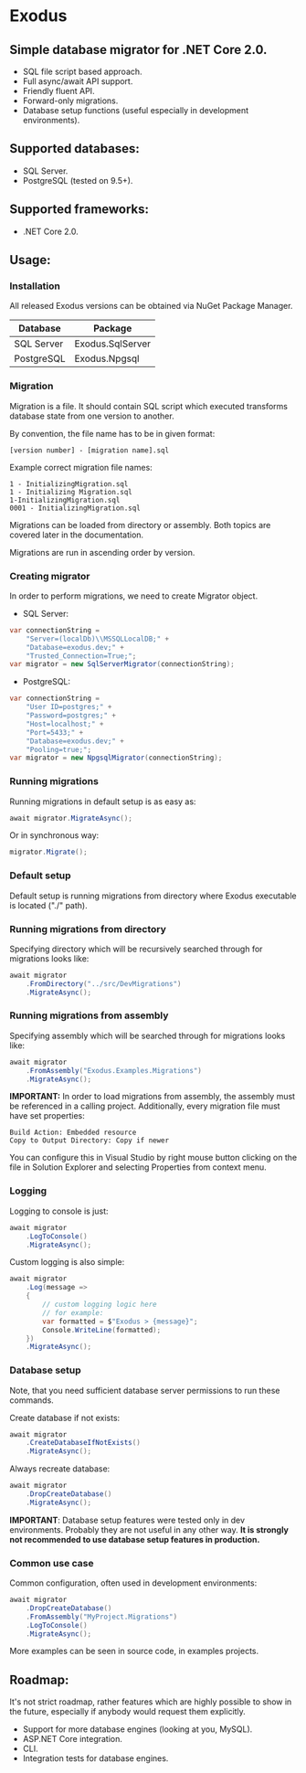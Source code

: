 # Exodus

## Simple database migrator for .NET Core 2.0.

- SQL file script based approach.
- Full async/await API support.
- Friendly fluent API.
- Forward-only migrations.
- Database setup functions (useful especially in development environments).

## Supported databases:

- SQL Server.
- PostgreSQL (tested on 9.5+).

## Supported frameworks:

- .NET Core 2.0.

## Usage:

### Installation

All released Exodus versions can be obtained via NuGet Package Manager.

| Database   | Package          |
| ---------- | ---------------- |
| SQL Server | Exodus.SqlServer |
| PostgreSQL | Exodus.Npgsql    |

### Migration

Migration is a file. It should contain SQL script which executed transforms database state from one version to another.

By convention, the file name has to be in given format:

```
[version number] - [migration name].sql
```

Example correct migration file names:

```
1 - InitializingMigration.sql
1 - Initializing Migration.sql
1-InitializingMigration.sql
0001 - InitializingMigration.sql
```

Migrations can be loaded from directory or assembly. Both topics are covered later in the documentation.

Migrations are run in ascending order by version.

### Creating migrator

In order to perform migrations, we need to create Migrator object.

- SQL Server:

```cs
var connectionString =
	"Server=(localDb)\\MSSQLLocalDB;" +
	"Database=exodus.dev;" +
	"Trusted_Connection=True;";
var migrator = new SqlServerMigrator(connectionString);
```

- PostgreSQL:

```cs
var connectionString = 
	"User ID=postgres;" +
	"Password=postgres;" +
	"Host=localhost;" +
	"Port=5433;" +
	"Database=exodus.dev;" +
	"Pooling=true;";
var migrator = new NpgsqlMigrator(connectionString);
```

### Running migrations

Running migrations in default setup is as easy as:

```cs
await migrator.MigrateAsync();
```

Or in synchronous way:

```cs
migrator.Migrate();
```

### Default setup

Default setup is running migrations from directory where Exodus executable is located ("./" path).

### Running migrations from directory

Specifying directory which will be recursively searched through for migrations looks like:

```cs
await migrator
	.FromDirectory("../src/DevMigrations")
	.MigrateAsync();
```

### Running migrations from assembly

Specifying assembly which will be searched through for migrations looks like:

```cs
await migrator
	.FromAssembly("Exodus.Examples.Migrations")
	.MigrateAsync();
```

**IMPORTANT:**
In order to load migrations from assembly, the assembly must be referenced in a calling project.
Additionally, every migration file must have set properties:
```
Build Action: Embedded resource
Copy to Output Directory: Copy if newer
```
You can configure this in Visual Studio by right mouse button clicking on the file in Solution Explorer and selecting Properties from context menu.

### Logging

Logging to console is just:

```cs
await migrator
	.LogToConsole()
	.MigrateAsync();
```

Custom logging is also simple:

```cs
await migrator
	.Log(message => 
	{
		// custom logging logic here
		// for example:
		var formatted = $"Exodus > {message}";
		Console.WriteLine(formatted);
	})
	.MigrateAsync();
```

### Database setup

Note, that you need sufficient database server permissions to run these commands.

Create database if not exists:

```cs
await migrator
	.CreateDatabaseIfNotExists()
	.MigrateAsync();
```

Always recreate database:

```cs
await migrator
	.DropCreateDatabase()
	.MigrateAsync();
```

**IMPORTANT**:
Database setup features were tested only in dev environments. Probably they are not useful in any other way.
**It is strongly not recommended to use database setup features in production.**

### Common use case

Common configuration, often used in development environments:

```cs
await migrator
	.DropCreateDatabase()
	.FromAssembly("MyProject.Migrations")
	.LogToConsole()
	.MigrateAsync();
```

More examples can be seen in source code, in examples projects.

## Roadmap:

It's not strict roadmap, rather features which are highly possible to show in the future, especially if anybody would request them explicitly.

- Support for more database engines (looking at you, MySQL).
- ASP.NET Core integration.
- CLI.
- Integration tests for database engines.